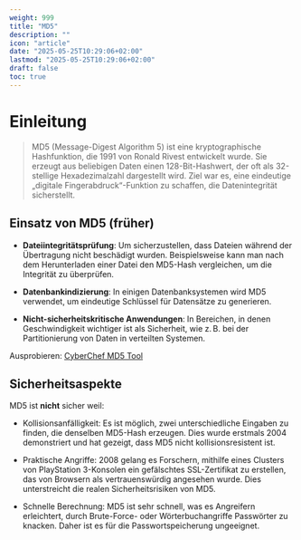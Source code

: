 ```yaml
---
weight: 999
title: "MD5"
description: ""
icon: "article"
date: "2025-05-25T10:29:06+02:00"
lastmod: "2025-05-25T10:29:06+02:00"
draft: false
toc: true
---
```


# Einleitung

> MD5 (Message-Digest Algorithm 5) ist eine kryptographische Hashfunktion, die 1991 von Ronald Rivest entwickelt wurde. Sie erzeugt aus beliebigen Daten einen 128-Bit-Hashwert, der oft als 32-stellige Hexadezimalzahl dargestellt wird. Ziel war es, eine eindeutige „digitale Fingerabdruck“-Funktion zu schaffen, die Datenintegrität sicherstellt.

## Einsatz von MD5 (früher)

- **Dateiintegritätsprüfung**: Um sicherzustellen, dass Dateien während der Übertragung nicht beschädigt wurden. Beispielsweise kann man nach dem Herunterladen einer Datei den MD5-Hash vergleichen, um die Integrität zu überprüfen.

- **Datenbankindizierung**: In einigen Datenbanksystemen wird MD5 verwendet, um eindeutige Schlüssel für Datensätze zu generieren.

- **Nicht-sicherheitskritische Anwendungen**: In Bereichen, in denen Geschwindigkeit wichtiger ist als Sicherheit, wie z. B. bei der Partitionierung von Daten in verteilten Systemen.

Ausprobieren: [CyberChef MD5 Tool](https://gchq.github.io/CyberChef/#recipe=MD5())

## Sicherheitsaspekte

MD5 ist **nicht** sicher weil:

- Kollisionsanfälligkeit: Es ist möglich, zwei unterschiedliche Eingaben zu finden, die denselben MD5-Hash erzeugen. Dies wurde erstmals 2004 demonstriert und hat gezeigt, dass MD5 nicht kollisionsresistent ist.

- Praktische Angriffe: 2008 gelang es Forschern, mithilfe eines Clusters von PlayStation 3-Konsolen ein gefälschtes SSL-Zertifikat zu erstellen, das von Browsern als vertrauenswürdig angesehen wurde. Dies unterstreicht die realen Sicherheitsrisiken von MD5.

- Schnelle Berechnung: MD5 ist sehr schnell, was es Angreifern erleichtert, durch Brute-Force- oder Wörterbuchangriffe Passwörter zu knacken. Daher ist es für die Passwortspeicherung ungeeignet.
